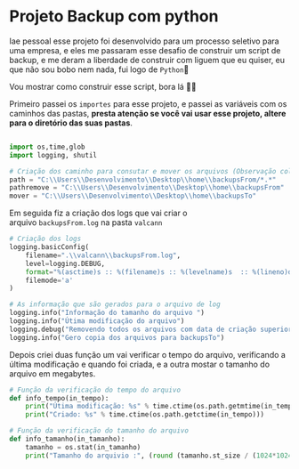 ﻿# Projeto Backup com python
 
Iae pessoal esse projeto foi desenvolvido para um processo seletivo para uma empresa, e eles me passaram esse desafio de construir um script de backup, e me deram a liberdade de construir com liguem que eu quiser, eu que não sou bobo nem nada, fui logo de `Python`🐍

Vou mostrar como construir esse script, bora lá 👨‍💻

Primeiro passei os `importes` para esse projeto, e passei as variáveis com os caminhos das pastas, **presta atenção se você vai usar esse projeto, altere para o diretório das suas pastas**.
~~~Python

import os,time,glob
import logging, shutil

# Criação dos caminho para consutar e mover os arquivos (Observação colocar o seu diretorio da sua maquina).
path = "C:\\Users\\Desenvolvimento\\Desktop\\home\\backupsFrom/*.*"
pathremove = "C:\\Users\\Desenvolvimento\\Desktop\\home\\backupsFrom"
mover = "C:\\Users\\Desenvolvimento\\Desktop\\home\\backupsTo"
~~~


Em seguida fiz a criação dos logs que vai criar o arquivo `backupsFrom.log` na pasta `valcann`

~~~Python
# Criação dos logs
logging.basicConfig(
    filename=".\\valcann\\backupsFrom.log",
    level=logging.DEBUG,
    format="%(asctime)s :: %(filename)s :: %(levelname)s  :: %(lineno)d :: %(message)s",
    filemode='a'
)

# As informação que são gerados para o arquivo de log
logging.info("Informação do tamanho do arquivo ")
logging.info("Útima modificação do arquivo")
logging.debug("Removendo todos os arquivos com data de criação superior a 3 dias")
logging.info("Gero copia dos arquivos para backupsTo")
~~~


Depois criei duas função um  vai verificar o tempo do arquivo, verificando a última modificação e quando foi criada, e a outra mostar o tamanho do arquivo em megabytes.
~~~Python
# Função da verificação do tempo do arquivo
def info_tempo(in_tempo):
    print("Útima modificação: %s" % time.ctime(os.path.getmtime(in_tempo)))
    print("Criado: %s" % time.ctime(os.path.getctime(in_tempo)))

# Função da verificação do tamanho do arquivo
def info_tamanho(in_tamanho):
    tamanho = os.stat(in_tamanho)
    print("Tamanho do arquivio :", (round (tamanho.st_size / (1024*1024),3)),"Mb")
~~~
